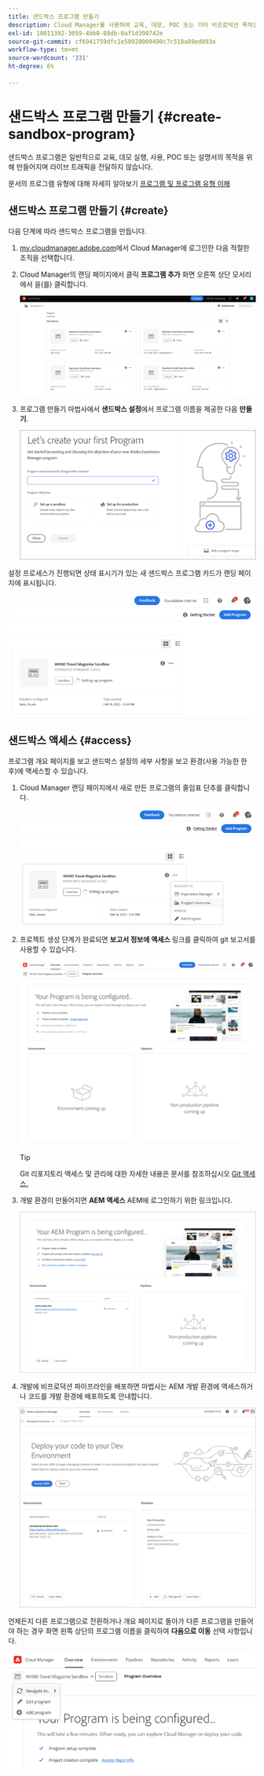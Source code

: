 ```yaml
---
title: 샌드박스 프로그램 만들기
description: Cloud Manager를 사용하여 교육, 데모, POC 또는 기타 비프로덕션 목적으로 자체 샌드박스 프로그램을 만드는 방법을 알아봅니다.
exl-id: 10011392-3059-4bb0-88db-0af1d390742e
source-git-commit: cf6941759dfc1e50928009490c7c518a89ed093e
workflow-type: tm+mt
source-wordcount: '331'
ht-degree: 6%

---
```


# 샌드박스 프로그램 만들기 {#create-sandbox-program}

샌드박스 프로그램은 일반적으로 교육, 데모 실행, 사용, POC 또는 설명서의 목적을 위해 만들어지며 라이브 트래픽을 전달하지 않습니다.

문서의 프로그램 유형에 대해 자세히 알아보기 [프로그램 및 프로그램 유형 이해](program-types.md)

## 샌드박스 프로그램 만들기 {#create}

다음 단계에 따라 샌드박스 프로그램을 만듭니다.

1. [my.cloudmanager.adobe.com](https://my.cloudmanager.adobe.com/)에서 Cloud Manager에 로그인한 다음 적절한 조직을 선택합니다.

1. Cloud Manager의 랜딩 페이지에서 클릭 **프로그램 추가** 화면 오른쪽 상단 모서리에서 을(를) 클릭합니다.

   ![Cloud Manager 랜딩 페이지](assets/first_timelogin1.png)

1. 프로그램 만들기 마법사에서 **샌드박스 설정**&#x200B;에서 프로그램 이름을 제공한 다음 **만들기**.

   ![프로그램 유형 만들기](assets/create-sandbox.png)

설정 프로세스가 진행되면 상태 표시기가 있는 새 샌드박스 프로그램 카드가 랜딩 페이지에 표시됩니다.

![개요 페이지에서 샌드박스 만들기](assets/program-create-setupdemo2.png)

## 샌드박스 액세스 {#access}

프로그램 개요 페이지를 보고 샌드박스 설정의 세부 사항을 보고 환경(사용 가능한 한 후)에 액세스할 수 있습니다.

1. Cloud Manager 랜딩 페이지에서 새로 만든 프로그램의 줄임표 단추를 클릭합니다.

   ![프로그램 개요 액세스](assets/program-overview-sandbox.png)

1. 프로젝트 생성 단계가 완료되면 **보고서 정보에 액세스** 링크를 클릭하여 git 보고서를 사용할 수 있습니다.

   ![프로그램 구성](assets/create-program4.png)

   >[!TIP]
   >
   >Git 리포지토리 액세스 및 관리에 대한 자세한 내용은 문서를 참조하십시오 [Git 액세스.](/help/implementing/cloud-manager/managing-code/accessing-repos.md)

1. 개발 환경이 만들어지면 **AEM 액세스** AEM에 로그인하기 위한 링크입니다.

   ![AEM 링크 액세스](assets/create-program-5.png)

1. 개발에 비프로덕션 파이프라인을 배포하면 마법사는 AEM 개발 환경에 액세스하거나 코드를 개발 환경에 배포하도록 안내합니다.

   ![샌드박스 배포](assets/create-program-setup-deploy.png)

언제든지 다른 프로그램으로 전환하거나 개요 페이지로 돌아가 다른 프로그램을 만들어야 하는 경우 화면 왼쪽 상단의 프로그램 이름을 클릭하여 **다음으로 이동** 선택 사항입니다.

![다음으로 이동](assets/create-program-a1.png)
